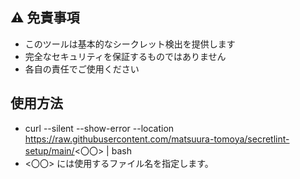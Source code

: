 ## ⚠️ 免責事項
- このツールは基本的なシークレット検出を提供します
- 完全なセキュリティを保証するものではありません
- 各自の責任でご使用ください

## 使用方法
- curl --silent --show-error --location https://raw.githubusercontent.com/matsuura-tomoya/secretlint-setup/main/<〇〇> | bash
- <〇〇> には使用するファイル名を指定します。
